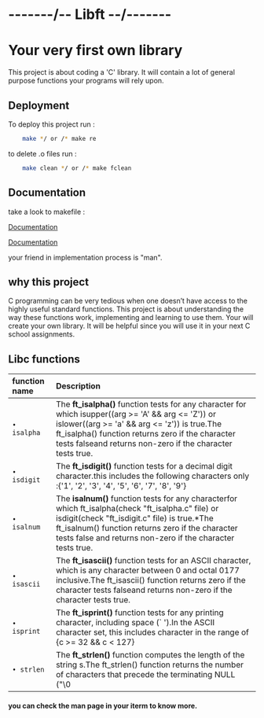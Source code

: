 
# -------/-- Libft --/-------
# Your very first own library

This project is about coding a 'C' library.
It will contain a lot of general purpose functions your programs will rely upon.

## Deployment

To deploy this project run :

```bash
    make */ or /* make re
```
to delete .o files run :
```bash
    make clean */ or /* make fclean
```


## Documentation
take a look to makefile :


[Documentation]( https://www.gnu.org/software/make/manual/make.html#toc-Overview-of-make)

[Documentation]( https://www.math.colostate.edu/~yzhou/computer/writemakefile.html)

your friend in implementation process is "man".
## why this project
C programming can be very tedious when one doesn’t have access to the highly useful
standard functions. This project is about understanding the way these functions work,
implementing and learning to use them. Your will create your own library. It will be
helpful since you will use it in your next C school assignments.

## Libc functions

| function name | Description               |
| :--------  | :-------------------------   |
| `• isalpha` |  The **ft_isalpha()** function tests for any character for which isupper((arg >= 'A' && arg <= 'Z')) or islower((arg >= 'a' && arg <= 'z')) is true.The ft_isalpha() function returns zero if the character tests falseand returns non-zero if the character tests true.|
| `• isdigit` |  The **ft_isdigit()** function tests for a decimal digit character.this includes the following characters only :{'1', '2', '3', '4', '5', '6', '7', '8', '9'}|
| `• isalnum` |  The **isalnum()** function tests for any characterfor which ft_isalpha(check "ft_isalpha.c" file) or isdigit(check "ft_isdigit.c" file) is true.*The ft_isalnum() function returns zero if the character tests false and returns non-zero if the character tests true.|
| `• isascii` |  The **ft_isascii()** function tests for an ASCII character, which is any character between 0 and octal 0177 inclusive.The ft_isascii() function returns zero if the character tests falseand returns non-zero if the character tests true.|
| `• isprint` |  The **ft_isprint()** function tests for any printing character, including space (` ').In the ASCII character set, this includes character in the range of {c >= 32 && c < 127}|
| `• strlen`  |  The **ft_strlen()** function computes the length of the string s.The ft_strlen() function returns the number of characters that precede the terminating NULL ("\0 |

#### you can check the man page in your iterm to know more.

